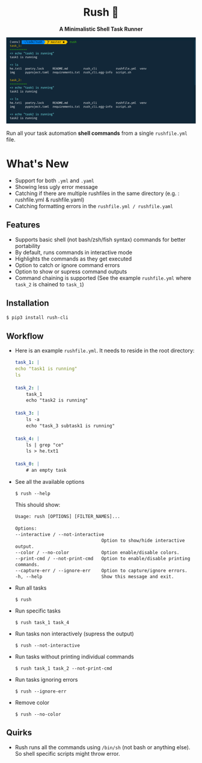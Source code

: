 <div align="center">

# Rush 🏃
**A Minimalistic Shell Task Runner**

![img](./img/rush-example.png)
</div>

Run all your task automation **shell commands** from a single `rushfile.yml` file.

# What's New
* Support for both `.yml` and `.yaml`
* Showing less ugly error message
* Catching if there are multiple rushfiles in the same directory (e.g. : rushfile.yml & rushfile.yaml)
* Catching formatting errors in the `rushfile.yml / rushfile.yaml`

## Features
* Supports basic shell (not bash/zsh/fish syntax) commands for better portability
* By default, runs commands in interactive mode
* Highlights the commands as they get executed
* Option to catch or ignore command errors
* Option to show or supress command outputs
* Command chaining is supported (See the example `rushfile.yml` where `task_2` is chained to `task_1`)

## Installation

```
$ pip3 install rush-cli
```

## Workflow

* Here is an example `rushfile.yml`. It needs to reside in the root directory:

    ``` yml
    task_1: |
    echo "task1 is running"
    ls

    task_2: |
        task_1
        echo "task2 is running"

    task_3: |
        ls -a
        echo "task_3 subtask1 is running"

    task_4: |
        ls | grep "ce"
        ls > he.txt1

    task_0: |
        # an empty task
    ```

* See all the available options
    ```
    $ rush --help
    ```
    This should show:
    ```
    Usage: rush [OPTIONS] [FILTER_NAMES]...

    Options:
    --interactive / --not-interactive
                                    Option to show/hide interactive output.
    --color / --no-color            Option enable/disable colors.
    --print-cmd / --not-print-cmd   Option to enable/disable printing commands.
    --capture-err / --ignore-err    Option to capture/ignore errors.
    -h, --help                      Show this message and exit.
    ```

* Run all tasks
    ```
    $ rush
    ```

* Run specific tasks
    ```
    $ rush task_1 task_4
    ```
* Run tasks non interactively (supress the output)
    ```
    $ rush --not-interactive
    ```
* Run tasks without printing individual commands
    ```
    $ rush task_1 task_2 --not-print-cmd
    ```

* Run tasks ignoring errors
    ```
    $ rush --ignore-err
    ```

* Remove color
    ```
    $ rush --no-color
    ```


## Quirks

* Rush runs all the commands using `/bin/sh` (not bash or anything else). So shell specific scripts might throw error.

